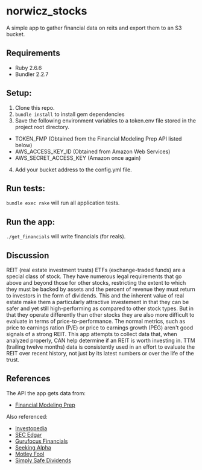 # norwicz_stocks
A simple app to gather financial data on reits and export them to an S3 bucket.

## Requirements
- Ruby 2.6.6
- Bundler 2.2.7

## Setup:
1. Clone this repo.
2. `bundle install` to install gem dependencies
3. Save the following environment variables to a token.env file stored in the project root directory.
- TOKEN_FMP (Obtained from the Financial Modeling Prep API listed below)
- AWS_ACCESS_KEY_ID (Obtained from Amazon Web Services)
- AWS_SECRET_ACCESS_KEY (Amazon once again)
4. Add your bucket address to the config.yml file.

## Run tests:
`bundle exec rake` will run all application tests.

## Run the app:
`./get_financials` will write financials (for reals).

## Discussion
REIT (real estate investment trusts) ETFs (exchange-traded funds) are a special class of stock. They have numerous legal requirements that go above and beyond those for other stocks, restricting the extent to which they must be backed by assets and the percent of revenue they must return to investors in the form of dividends. This and the inherent value of real estate make them a particularly attractive investement in that they can be safer and yet still high-performing as compared to other stock types.
But in that they operate differently than other stocks they are also more difficult to evaluate in terms of price-to-performance. The normal metrics, such as price to earnings ration (P/E) or price to earnings growth (PEG) aren't good signals of a strong REIT. This app attempts to collect data that, when analyzed properly, CAN help determine if an REIT is worth investing in.
TTM (trailing twelve months) data is consistently used in an effort to evaluate the REIT over recent history, not just by its latest numbers or over the life of the trust.

## References
The API the app gets data from:
- [Financial Modeling Prep](https://financialmodelingprep.com/developer/docs/)

Also referenced:  
- [Investopedia](https://www.investopedia.com/terms/r/reit.asp)
- [SEC Edgar](https://www.sec.gov/edgar/searchedgar/companysearch.html)
- [Gurufocus Financials](https://www.gurufocus.com/download_financials_batch.php)
- [Seeking Alpha](https://seekingalpha.com/symbol/SPG)
- [Motley Fool](https://www.fool.com/investing/general/2015/07/20/7-key-metrics-for-evaluating-equity-reits.aspx)
- [Simply Safe Dividends](https://www.simplysafedividends.com/intelligent-income/posts/21-the-most-important-metrics-for-reit-investing)